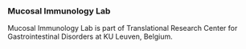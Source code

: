 ### Mucosal Immunology Lab

Mucosal Immunology Lab is part of Translational Research Center for Gastrointestinal Disorders at KU Leuven, Belgium.
